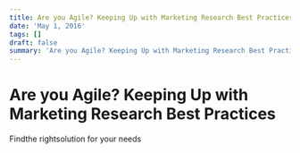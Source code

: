 ```yaml
---
title: Are you Agile? Keeping Up with Marketing Research Best Practices
date: 'May 1, 2016'
tags: []
draft: false
summary: 'Are you Agile? Keeping Up with Marketing Research Best Practices'
---
```


# Are you Agile? Keeping Up with Marketing Research Best Practices

Findthe rightsolution for your needs
